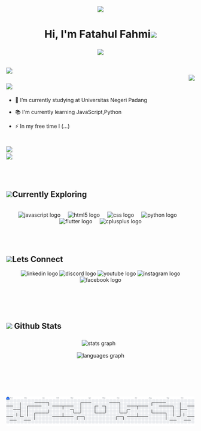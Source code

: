 <div align="center">
  <img height="500" src="https://media4.giphy.com/media/v1.Y2lkPTc5MGI3NjExYnkxb3pqZmd2bGU1OGx1YTN6YTI4MG90ZG5ubnQ2NDNiOWN1aTduZiZlcD12MV9pbnRlcm5hbF9naWZfYnlfaWQmY3Q9Zw/xAzW9Oi28p1VS/giphy.gif"  />
</div>

###

<h1 align="center">Hi, I'm Fatahul Fahmi<img src="https://media.giphy.com/media/hvRJCLFzcasrR4ia7z/giphy.gif" width="35"></h1>

###

<p align="center">
  <a href="https://github.com/DenverCoder1/readme-typing-svg">
    <img src="https://readme-typing-svg.demolab.com?font=Orbitron&weight=600&size=28&pause=1000&color=00FFFF&center=true&vCenter=true&width=600&height=100&lines=Assalamualaikum..;Welcome+To+My+World!;Enjoy+The+Journey,+Code,+and+Create!">
  </a>
</p>

<br>

<img src="https://user-images.githubusercontent.com/73097560/115834477-dbab4500-a447-11eb-908a-139a6edaec5c.gif">

<br>

<img align="right" height="250" src="https://media0.giphy.com/media/v1.Y2lkPTc5MGI3NjExYjUxMWpqZTI4ejE4Zjl4dThrM2ttMzRxbmV0ZHlpYmh0b3hlNXdyMSZlcD12MV9pbnRlcm5hbF9naWZfYnlfaWQmY3Q9Zw/4ilFRqgbzbx4c/giphy.gif"  />

### <picture><img src = "https://github.com/7oSkaaa/7oSkaaa/blob/main/Images/about_me.gif?raw=true" width = 50px></picture>

<p align="left">

- 🔭 I’m currently studying at Universitas Negeri Padang<br>

- 📚 I'm currently learning JavaScript,Python<br>

- ⚡ In my free time I (...)</p>

###

<br>

<div>
  <img style="100%" src="https://capsule-render.vercel.app/api?type=waving&height=78&section=header&reversal=true&text=Z&fontSize=32&fontColor=FFFFFF&fontAlign=50&fontAlignY=50&rotate=-45&stroke=-&animation=fadeIn&descSize=20&descAlign=50&descAlignY=50&textBg=false&color=gradient"  />
</div>

<img src="https://user-images.githubusercontent.com/73097560/115834477-dbab4500-a447-11eb-908a-139a6edaec5c.gif">

<br><br>

## <img src="https://media2.giphy.com/media/QssGEmpkyEOhBCb7e1/giphy.gif?cid=ecf05e47a0n3gi1bfqntqmob8g9aid1oyj2wr3ds3mg700bl&rid=giphy.gif" width ="30">Currently Exploring

<br>

<div align="center">
  <img src="https://cdn.jsdelivr.net/gh/devicons/devicon/icons/javascript/javascript-original.svg" height="40" alt="javascript logo"  />
  <img width="12" />
  <img src="https://cdn.jsdelivr.net/gh/devicons/devicon/icons/html5/html5-original.svg" height="40" alt="html5 logo"  />
  <img width="12" />
  <img src="https://cdn.jsdelivr.net/gh/devicons/devicon/icons/css3/css3-original.svg" height="40" alt="css logo"  />
  <img width="12" />
  <img src="https://cdn.jsdelivr.net/gh/devicons/devicon/icons/python/python-original.svg" height="40" alt="python logo"  />
  <img width="12" />
  <img src="https://cdn.jsdelivr.net/gh/devicons/devicon/icons/flutter/flutter-original.svg" height="40" alt="flutter logo"  />
  <img width="12" />
  <img src="https://cdn.jsdelivr.net/gh/devicons/devicon/icons/cplusplus/cplusplus-original.svg" height="40" alt="cplusplus logo"  />
</div>

<br>
<br>
<br>

## <img src ="https://media4.giphy.com/media/v1.Y2lkPTc5MGI3NjExdmFvOXIzdGk0ZjJleDhzOWl4OHdwdTlvMHM0dnRnYTFoZWZqaWlzdCZlcD12MV9pbnRlcm5hbF9naWZfYnlfaWQmY3Q9cw/zlkLoMmWTkL6wBqNl2/giphy.gif" width = "30">Lets Connect

<div align="center">
  <img src="https://img.shields.io/static/v1?message=LinkedIn&logo=linkedin&label=&color=0077B5&logoColor=white&labelColor=&style=for-the-badge" height="22" alt="linkedin logo"  />
  <img src="https://img.shields.io/static/v1?message=Discord&logo=discord&label=&color=7289DA&logoColor=white&labelColor=&style=for-the-badge" height="22" alt="discord logo"  />
  <img src="https://img.shields.io/static/v1?message=Youtube&logo=youtube&label=&color=FF0000&logoColor=white&labelColor=&style=for-the-badge" height="22" alt="youtube logo"  />
  <img src="https://img.shields.io/static/v1?message=Instagram&logo=instagram&label=&color=E4405F&logoColor=white&labelColor=&style=for-the-badge" height="22" alt="instagram logo"  />
  <img src="https://img.shields.io/static/v1?message=Facebook&logo=facebook&label=&color=1877F2&logoColor=white&labelColor=&style=for-the-badge" height="22" alt="facebook logo"  />
</div>

###

<br>
<br>
<br>

## <picture> <img src = "https://github.com/7oSkaaa/7oSkaaa/blob/main/Images/Statistics.gif?raw=true" width = 50px> </picture> Github Stats

###

<div align="center">

<img 
    src="https://github-readme-stats.vercel.app/api?username=FatahulFahmi&hide_title=false&hide_rank=false&show_icons=true&include_all_commits=true&count_private=true&disable_animations=false&theme=radical&locale=en&hide_border=false" 
    height="150" 
    alt="stats graph" 
    style="vertical-align: middle; margin-right: 10px;" 
  />

<img 
    src="https://github-readme-stats.vercel.app/api/top-langs?username=FatahulFahmi&locale=en&hide_title=false&layout=compact&card_width=320&langs_count=12&theme=merko&hide_border=false" 
    height="150" 
    alt="languages graph" 
    style="vertical-align: middle;" 
  />

</div>

## <br><br>

###

<picture>
  <source media="(prefers-color-scheme: dark)" srcset="https://raw.githubusercontent.com/FatahulFahmi/FatahulFahmi/output/pacman-contribution-graph-dark.svg">
  <source media="(prefers-color-scheme: light)" srcset="https://raw.githubusercontent.com/FatahulFahmi/FatahulFahmi/output/pacman-contribution-graph.svg">
  <img alt="pacman contribution graph" src="https://raw.githubusercontent.com/FatahulFahmi/FatahulFahmi/output/pacman-contribution-graph.svg">
</picture>

